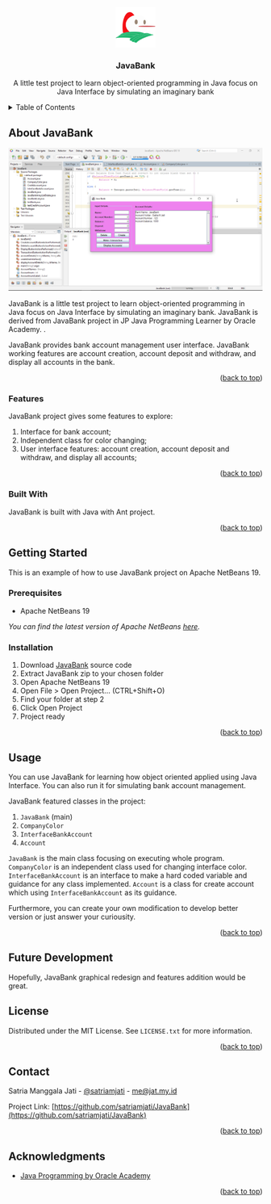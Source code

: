 <!-- HEADER -->
<a name="readme-top"></a>
<!-- JAVA BANK -->
<br />
<div align="center">
  <a href="https://github.com/satriamjati/JavaBank">
    <img src="images/logo.png" alt="Logo" width="80" height="80">
  </a>

  <h3 align="center">JavaBank</h3>

  <p align="center">
    A little test project to learn object-oriented programming in Java focus on Java Interface by simulating an imaginary bank

</div>



<!-- TABLE OF CONTENTS -->
<details>
  <summary>Table of Contents</summary>
  <ol>
    <li>
      <a href="#about-JavaBank">About JavaBank</a>
      <ul>
        <li><a href="#variants">Features</a></li>
        <li><a href="#built-with">Built With</a></li>
      </ul>
    </li>
    <li>
      <a href="#getting-started">Getting Started</a>
      <ul>
        <li><a href="#prerequisites">Prerequisites</a></li>
        <li><a href="#installation">Installation</a></li>
      </ul>
    </li>
    <li><a href="#usage">Usage</a></li>
    <li><a href="#future-development">Future Development</a></li>
    <li><a href="#license">License</a></li>
    <li><a href="#contact">Contact</a></li>
    <li><a href="#acknowledgments">Acknowledgments</a></li>
  </ol>
</details>



<!-- ABOUT JavaBank -->
## About JavaBank

[![JavaBank Screenshot][product-screenshot]](images/JavaBank.png)

JavaBank is a little test project to learn object-oriented programming in Java focus on Java Interface by simulating an imaginary bank. JavaBank is derived from JavaBank project in JP Java Programming Learner by Oracle Academy.
. 

JavaBank provides bank account management user interface. JavaBank working features are account creation, account deposit and withdraw, and display all accounts in the bank. 


<p align="right">(<a href="#readme-top">back to top</a>)</p>

### Features

JavaBank project gives some features to explore:

1. Interface for bank account;
2. Independent class for color changing;
2. User interface features: account creation, account deposit and withdraw, and display all accounts;

<p align="right">(<a href="#readme-top">back to top</a>)</p>

### Built With

JavaBank is built with Java with Ant project. 

<p align="right">(<a href="#readme-top">back to top</a>)</p>



<!-- GETTING STARTED -->
## Getting Started

This is an example of how to use JavaBank project on Apache NetBeans 19.

### Prerequisites

* Apache NetBeans 19

_You can find the latest version of Apache NetBeans <a href="https://netbeans.apache.org/download/index.html">here</a>._

### Installation
1. Download <a href="https://github.com/satriamjati/JavaBank/archive/refs/heads/main.zip">JavaBank</a> source code
2. Extract JavaBank zip to your chosen folder
1. Open Apache NetBeans 19
2. Open File > Open Project... (CTRL+Shift+O)
3. Find your folder at step 2
7. Click Open Project
9. Project ready

<p align="right">(<a href="#readme-top">back to top</a>)</p>



<!-- USAGE EXAMPLES -->
## Usage

You can use JavaBank for learning how object oriented applied using Java Interface. You can also run it for simulating bank account management. 

JavaBank featured classes in the project:
1. `JavaBank` (main)
2. `CompanyColor`
3. `InterfaceBankAccount` 
3. `Account`

`JavaBank` is the main class focusing on executing whole program. `CompanyColor` is an independent class used for changing interface color. `InterfaceBankAccount` is an interface to make a hard coded variable and guidance for any class implemented. `Account` is a class for create account which using `InterfaceBankAccount` as its guidance. 

Furthermore, you can create your own modification to develop better version or just answer your curiousity.

<p align="right">(<a href="#readme-top">back to top</a>)</p>

<!-- FUTURE DEVELOPMENT -->
## Future Development

Hopefully, JavaBank graphical redesign and features addition would be great. 


<!-- LICENSE -->
## License

Distributed under the MIT License. See `LICENSE.txt` for more information.

<p align="right">(<a href="#readme-top">back to top</a>)</p>



<!-- CONTACT -->
## Contact

Satria Manggala Jati - [@satriamjati](https://twitter.com/satriamjati) - me@jat.my.id

Project Link: [https://github.com/satriamjati/JavaBank](https://github.com/satriamjati/JavaBank)

<p align="right">(<a href="#readme-top">back to top</a>)</p>



<!-- ACKNOWLEDGMENTS -->
## Acknowledgments

* [Java Programming by Oracle Academy](https://academy.oracle.com/en/solutions-curriculum-java.html#java3-tab)

<p align="right">(<a href="#readme-top">back to top</a>)</p>

[product-screenshot]: images/JavaBank.png
